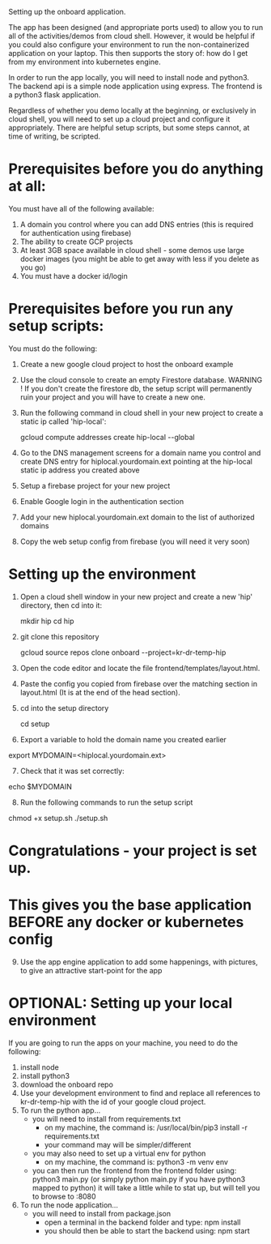 Setting up the onboard application.

The app has been designed (and appropriate ports used) to allow you to run all of the activities/demos from cloud shell.  However, it would be helpful if you could also configure your environment to run the non-containerized application on your laptop.  This then supports the story of: how do I get from my environment into kubernetes engine. 

In order to run the app locally, you will need to install node and python3.  The backend api is a simple node application using express.  The frontend is a python3 flask application.  

Regardless of whether you demo locally at the beginning, or exclusively in cloud shell, 
you will need to set up a cloud  project and configure it appropriately. There are helpful setup scripts, but some steps cannot, at time of writing, be scripted.

# Prerequisites before you do anything at all:

You must have all of the following available:

1. A domain you control where you can add DNS entries
    (this is required for authentication using firebase)
2. The ability to create GCP projects
3. At least 3GB space available in cloud shell - some demos use large docker images
   (you might be able to get away with less if you delete as you go)
4. You must have a docker id/login


# Prerequisites before you run any setup scripts:

You must do the following:

1. Create a new google cloud project to host the onboard example
2. Use the cloud console to create an empty Firestore database.
    WARNING ! If you don't create the firestore db, the setup script will 
    permanently ruin your project and you will have to create a new one.
3. Run the following command in cloud shell in your new project to create a static ip  called 'hip-local':

    gcloud compute addresses create hip-local --global
    
4. Go to the DNS management screens for a domain name you control and create DNS entry for hiplocal.yourdomain.ext pointing at the hip-local static ip address you created above
5. Setup a firebase project for your new project
8. Enable Google login in the authentication section
9. Add your new hiplocal.yourdomain.ext domain to  the list of authorized domains 
10. Copy the web setup config from firebase (you will need it very soon)


# Setting up the environment
1. Open a cloud shell window in your new project and create a new 'hip' directory, then cd into it:

    mkdir hip
    cd hip

2. git clone this repository 

    gcloud source repos clone onboard --project=kr-dr-temp-hip

3. Open the code editor and locate the file frontend/templates/layout.html.     
4. Paste the config you copied from firebase over the matching section in layout.html
    (It is at the end of the head section).
5. cd into the setup directory 

    cd setup

6. Export a variable to hold the  domain name you created earlier

export MYDOMAIN=<hiplocal.yourdomain.ext>

7. Check that it was set correctly:

echo $MYDOMAIN

8. Run the following commands to run the setup script

chmod +x setup.sh
./setup.sh

# Congratulations - your project is set up.
# This gives you the base application BEFORE any docker or kubernetes config

9. Use the app engine application to add some happenings, with pictures,
   to give an attractive start-point for the app

# OPTIONAL: Setting up your local environment

If you are going to run the apps on your machine, you need to do the following:

1. install node
2. install python3
3. download the onboard repo
4. Use your development environment to find and replace all references to kr-dr-temp-hip with the id of your google cloud project.
5. To run the python app...
    - you will need to install from requirements.txt
        - on my machine, the command is: /usr/local/bin/pip3 install -r requirements.txt
        - your command may will be simpler/different
    - you may also need to set up a virtual env for python
        - on my machine, the command is: python3 -m venv env
    - you can then run the frontend from the frontend folder using:
        python3 main.py
        (or simply python main.py if you have python3 mapped to python)
        it will take a little while to stat up, but will tell you to browse to :8080
6. To run the node application...
    - you will need to install from package.json
        - open a terminal in the backend folder and type:
            npm install
        - you should then be able to start the backend using:
            npm start
